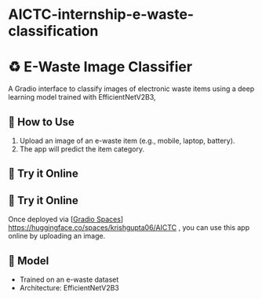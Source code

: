 # AICTC-internship-e-waste-classification

# ♻️ E-Waste Image Classifier

A Gradio interface to classify images of electronic waste items using a deep learning model trained with EfficientNetV2B3, 

## 🔧 How to Use

1. Upload an image of an e-waste item (e.g., mobile, laptop, battery).
2. The app will predict the item category.

## 🚀 Try it Online

## 🚀 Try it Online

Once deployed via [[Gradio Spaces](https://huggingface.co/spaces)] https://huggingface.co/spaces/krishgupta06/AICTC , you can use this app online by uploading an image.



## 🧠 Model

- Trained on an e-waste dataset
- Architecture: EfficientNetV2B3

